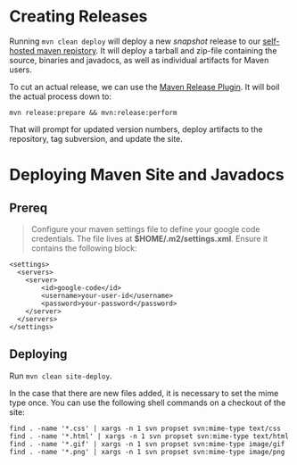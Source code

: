 # Creating Releases #

Running `mvn clean deploy` will deploy a new _snapshot_ release to our [self-hosted maven repistory](http://jetlang.googlecode.com/svn/repo/org/jetlang/). It will deploy a tarball and zip-file containing the source, binaries and javadocs, as well as individual artifacts for Maven users.

To cut an actual release, we can use the [Maven Release Plugin](http://maven.apache.org/plugins/maven-release-plugin/). It will boil the actual process down to:

```
mvn release:prepare && mvn:release:perform
```

That will prompt for updated version numbers, deploy artifacts to the repository, tag subversion, and update the site.

# Deploying Maven Site and Javadocs #

## Prereq ##
> Configure your maven settings file to define your google code credentials. The file lives at **$HOME/.m2/settings.xml**. Ensure it contains the following block:

```
<settings>
  <servers>
    <server>
        <id>google-code</id>
        <username>your-user-id</username>
        <password>your-password</password>
    </server>
  </servers>
</settings>
```


## Deploying ##

Run  `mvn clean site-deploy`.

In the case that there are new files added, it is necessary to set the mime type once. You can use the following shell commands on a checkout of the site:

```
find . -name '*.css' | xargs -n 1 svn propset svn:mime-type text/css
find . -name '*.html' | xargs -n 1 svn propset svn:mime-type text/html
find . -name '*.gif' | xargs -n 1 svn propset svn:mime-type image/gif
find . -name '*.png' | xargs -n 1 svn propset svn:mime-type image/png
```